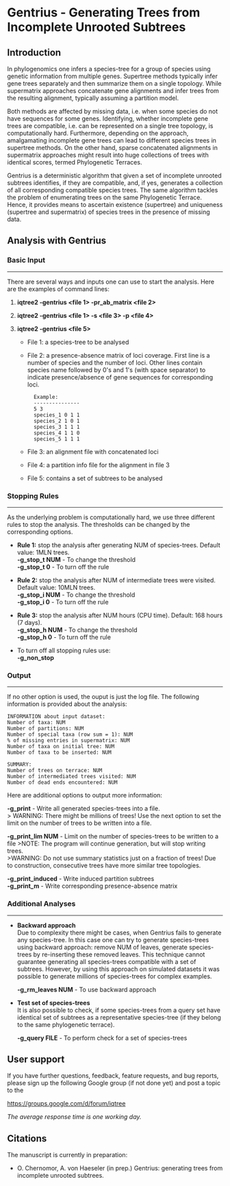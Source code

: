 Gentrius - Generating Trees from Incomplete Unrooted Subtrees
=======

Introduction
------------
In phylogenomics one infers a species-tree for a group of species using genetic information from multiple genes. Supertree methods typically infer gene trees separately and then summarize them on a single topology. While supermatrix approaches concatenate gene alignments and infer trees from the resulting alignment, typically assuming a partition model.

Both methods are affected by missing data, i.e. when some species do not have sequences for some genes. Identifying, whether incomplete gene trees are compatible, i.e. can be represented on a single tree topology, is computationally hard. Furthermore, depending on the approach, amalgamating incomplete gene trees can lead to different species trees in supertree methods. On the other hand, sparse concatenated alignments in supermatrix approaches might result into huge collections of trees with identical scores, termed Phylogenetic Terraces.

Gentrius is a deterministic algorithm that given a set of incomplete unrooted subtrees identifies, if they are compatible, and, if yes, generates a collection of all corresponding compatible species trees. The same algorithm tackles the problem of enumerating trees on the same Phylogenetic Terrace. Hence, it provides means to ascertain existence (supertree) and uniqueness (supertree and supermatrix) of species trees in the presence of missing data.


Analysis with Gentrius
-----------------------
### Basic Input
-----
There are several ways and inputs one can use to start the analysis. Here are the examples of command lines:

1.  __iqtree2 -gentrius <file 1> -pr_ab_matrix <file 2>__
2.  __iqtree2 -gentrius <file 1> -s <file 3> -p <file 4>__
3.  __iqtree2 -gentrius <file 5>__

    - File 1: a species-tree to be analysed

    - File 2: a presence-absence matrix of loci coverage. First line is a number of species and the number of loci. Other lines contain species name followed by 0's and 1's (with space separator) to indicate presence/absence of gene sequences for corresponding loci. 

            Example: 
            ---------------
            5 3  
            species_1 0 1 1  
            species_2 1 0 1  
            species_3 1 1 1  
            species_4 1 1 0  
            species_5 1 1 1  

    - File 3: an alignment file with concatenated loci
    - File 4: a partition info file for the alignment in file 3
    - File 5: contains a set of subtrees to be analysed

### Stopping Rules
-----
As the underlying problem is computationally hard, we use three different rules to stop the analysis. The thresholds can be changed by the corresponding options.

- __Rule 1:__ stop the analysis after generating NUM of species-trees. Default value: 1MLN trees.   
         __-g_stop_t NUM__  - To change the threshold  
         __-g_stop_t 0__  - To turn off the rule  

- __Rule 2:__ stop the analysis after NUM of intermediate trees were visited. Default value: 10MLN trees.       
         __-g_stop_i NUM__  - To change the threshold  
         __-g_stop_i 0__  - To turn off the rule  

- __Rule 3:__ stop the analysis after NUM hours (CPU time). Default: 168 hours (7 days).   
         __-g_stop_h NUM__  - To change the threshold  
         __-g_stop_h 0__  - To turn off the rule  

- To turn off all stopping rules use:  
         __-g_non_stop__ 


### Output
-----
If no other option is used, the ouput is just the log file. The following information is provided about the analysis:

    INFORMATION about input dataset:  
    Number of taxa: NUM  
    Number of partitions: NUM  
    Number of special taxa (row sum = 1): NUM  
    % of missing entries in supermatrix: NUM  
    Number of taxa on initial tree: NUM  
    Number of taxa to be inserted: NUM  

    SUMMARY:  
    Number of trees on terrace: NUM  
    Number of intermediated trees visited: NUM  
    Number of dead ends encountered: NUM  


Here are additional options to output more information:

__-g_print__    - Write all generated species-trees into a file.  
       > WARNING: There might be millions of trees! Use the next option to set the limit on the number of trees to be written into a file.  

__-g_print_lim NUM__  - Limit on the number of species-trees to be written to a file 
        >NOTE: The program will continue generation, but will stop writing trees.  
        >WARNING: Do not use summary statistics just on a fraction of trees! Due to construction, consecutive trees have more similar tree topologies.  

__-g_print_induced__  - Write induced partition subtrees  
__-g_print_m__ - Write corresponding presence-absence matrix  


### Additional Analyses
-----

* __Backward approach__   
Due to complexity there might be cases, when Gentrius fails to generate any species-tree. In this case one can try to generate species-trees using backward approach: remove NUM of leaves, generate species-trees by re-inserting these removed leaves. This technique cannot guarantee generating all species-trees compatible with a set of subtrees. However, by using this approach on simulated datasets it was possible to generate millions of species-trees for complex examples.

    __-g_rm_leaves NUM__   - To use backward approach

* __Test set of species-trees__   
It is also possible to check, if some species-trees from a query set have identical set of subtrees as a representative species-tree (if they belong to the same phylogenetic terrace). 

    __-g_query FILE__  - To perform check for a set of species-trees


User support
------------
If you have further questions, feedback, feature requests, and bug reports, please sign up the following Google group (if not done yet) and post a topic to the 

<https://groups.google.com/d/forum/iqtree>

_The average response time is one working day._

Citations
---------

The manuscript is currently in preparation:
* O. Chernomor, A. von Haeseler (in prep.) Gentrius: generating trees from incomplete unrooted subtrees.
